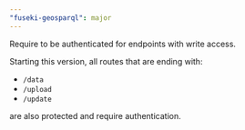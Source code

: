 ```yaml
---
"fuseki-geosparql": major
---
```


Require to be authenticated for endpoints with write access.

Starting this version, all routes that are ending with:

- `/data`
- `/upload`
- `/update`

are also protected and require authentication.
